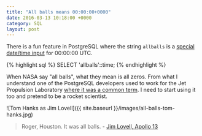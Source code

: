 ```yaml
---
title: "All balls means 00:00:00+0000"
date: 2016-03-13 10:18:00 +0000
category: SQL
layout: post
---
```

There is a fun feature in PostgreSQL where the string `allballs` is a [special date/time input](http://www.postgresql.org/docs/8.4/static/datatype-datetime.html#DATATYPE-DATETIME-SPECIAL-TABLE) for 00:00:00 UTC.

{% highlight sql %}
SELECT 'allballs'::time;
{% endhighlight %}

When NASA say "all balls", what they mean is all zeros. From what I understand one of the PostgreSQL developers used to work for the
Jet Propulsion Laboratory [where it was a common term](http://solarsystem.nasa.gov/basics/bsf2-3.php). I need to start using
it too and pretend to be a rocket scientist.

![Tom Hanks as Jim Lovell]({{ site.baseurl }}/images/all-balls-tom-hanks.jpg)

> Roger, Houston. It was all balls. - [Jim Lovell, Apollo 13](http://apollo13.spacelog.org/02:01:10:30/#log-line-177030)

